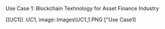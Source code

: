 Use Case 1: Blockchain Texhnology for Asset Finance Industry

[[UC1]]
.UC1,
image::Images\UC1_1.PNG ["Use Case1]

